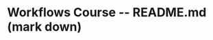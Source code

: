 # Workflows Course -- README.md (mark down)

<!--gulp is used to run commands, Gulp allows you to run different tasks. Tasks are things that need to get done-->